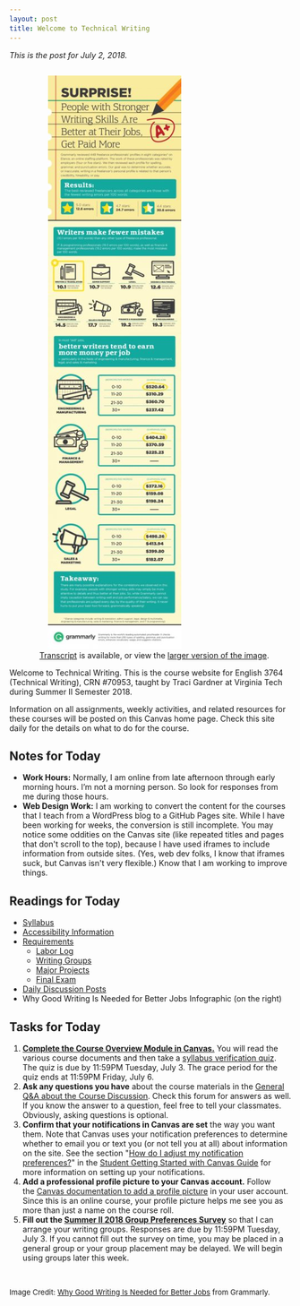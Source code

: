 ```yaml
---
layout: post
title: Welcome to Technical Writing
---
```


<p> <em>This is the post for July 2, 2018.</em></p>
<div style="float: right;">
<figure> <img src="/wp-content/uploads/surprise-final-2-238x1024.jpg" alt="Why Good Writing Is Needed for Better Jobs" style="width: 238px;height: 1024px; margin-left: 15px;" class="alignright" />
    <figcaption style="text-align: center;">
    <a href="/wp-content/uploads/-transcripts/strongWritingSkills.html">Transcript</a> is available, or view the <a href="https://www.grammarly.com/press-room/research/docs/surprise-final.jpg">larger version of the image</a>.</figcaption>
 </figure>
</div>
<p>Welcome to Technical Writing. This is the course website for English 3764 (Technical Writing), CRN #70953, taught by Traci Gardner at Virginia Tech during Summer II Semester 2018.</p>
<p>Information on all assignments, weekly activities, and related resources for these courses will be posted on this Canvas home page. Check this site daily for the details on what to do for the course.</p>
<h2>Notes for Today</h2>
<ul class="listDS">
   <li><strong>Work Hours:</strong> Normally, I am online from late afternoon through early morning hours. I&rsquo;m not a morning person. So look for responses from me during those hours.</li>
   <li><strong>Web Design Work:</strong> I am working to convert the content for the courses that I teach from a WordPress blog to a GitHub Pages site. While I have been working for weeks, the conversion is still incomplete. You may notice some oddities on the Canvas site (like repeated titles and pages that don't scroll to the top), because I have used iframes to include information from outside sites. (Yes, web dev folks, I know that iframes suck, but Canvas isn't very flexible.) Know that I am working to improve things.</li>
</ul>
<h2>Readings for Today</h2>
<ul>
  <li><a href="/syllabus/">Syllabus</a></li>
  <li><a href="/accessibility/">Accessibility Information</a></li>
  <li><a href="/requirements/">Requirements</a>
    <ul>
      <li><a href="/requirements/labor-log/">Labor Log</a></li>
      <li><a href="/requirements/writing-groups/">Writing Groups</a></li>
      <li><a href="/requirements/major-projects/">Major Projects</a></li>
      <li><a href="/requirements/final-exam/">Final Exam</a></li>
    </ul>
  </li>
  <li><a href="/daily-discussion-posts/">Daily Discussion Posts</a> </li>
  <li>Why Good Writing Is Needed for Better Jobs Infographic (on the right)</li>
</ul>
<h2>Tasks for Today</h2>
 <ol class="listDS">
   <li><a href="https://canvas.vt.edu/courses/70739/modules" target="_blank"><strong>Complete the Course Overview Module in Canvas.</strong></a> You will read the various course documents and then take a <a href="https://canvas.vt.edu/courses/70739/quizzes/110232" target="_blank">syllabus verification quiz</a>. The quiz is due by 11:59PM Tuesday, July 3. The grace period for the quiz ends at 11:59PM Friday, July 6.</li>
   <li><strong>Ask any questions you have</strong> about the course materials in the <a href="https://canvas.vt.edu/courses/70739/discussion_topics/362552">General Q&A about the Course Discussion</a>. Check this forum for answers as well. If you know the answer to a question, feel free to tell your classmates. Obviously, asking questions is optional.</li>
   <li><strong>Confirm that your notifications in Canvas are set</strong> the way you want them. Note that Canvas uses your notification preferences to determine whether to email you or text you (or not tell you at all) about information on the site. See the section &quot;<a href="https://vt4help.service-now.com/kb_view.do?sysparm_article=KB0010590#notification" target="_blank">How do I adjust my notification preferences?</a>&quot; in the <a title="Student Getting Started with Canvas Guide" href="https://vt4help.service-now.com/kb_view.do?sysparm_article=KB0010590" target="_blank">Student Getting Started with Canvas Guide</a> for more information on setting up your notifications. </li>
   <li><strong>Add a professional profile picture to your Canvas account.</strong> Follow the <a href="https://community.canvaslms.com/docs/DOC-2863" target="_blank">Canvas documentation to add a profile picture</a> in your user account. Since this is an online course, your profile picture helps me see you as more than just a name on the course roll.</li>
   <li><strong>Fill out the <a href="https://goo.gl/forms/16gNHgFHO4gzlbrA3" target="_blank">Summer II 2018 Group Preferences Survey</a></strong> so that I can arrange your writing groups. Responses are due by 11:59PM Tuesday, July 3. If you cannot fill out the survey on time, you may be placed in a general group or your group placement may be delayed. We will begin using groups later this week.</li>
 </ol>
 <p>&nbsp;</p>
 <p style="font-size: small;">Image Credit: <a href="https://www.grammarly.com/press-room/research/docs/surprise-final.jpg">Why Good Writing Is Needed for Better Jobs</a> from Grammarly.</p>
